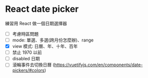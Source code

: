 # React date picker

練習用 React 做一個日期選擇器

- [ ] 考慮時區問題
- [ ] mode: 單選、多選(跨月份怎麼辦)、range
- [x] view 模式: 日曆、年、十年、百年
- [ ] 禁止 1970 以前
- [ ] disabled 日期
- [ ] 滾輪事件去切換日曆 (https://vuetifyjs.com/en/components/date-pickers/#colors)
